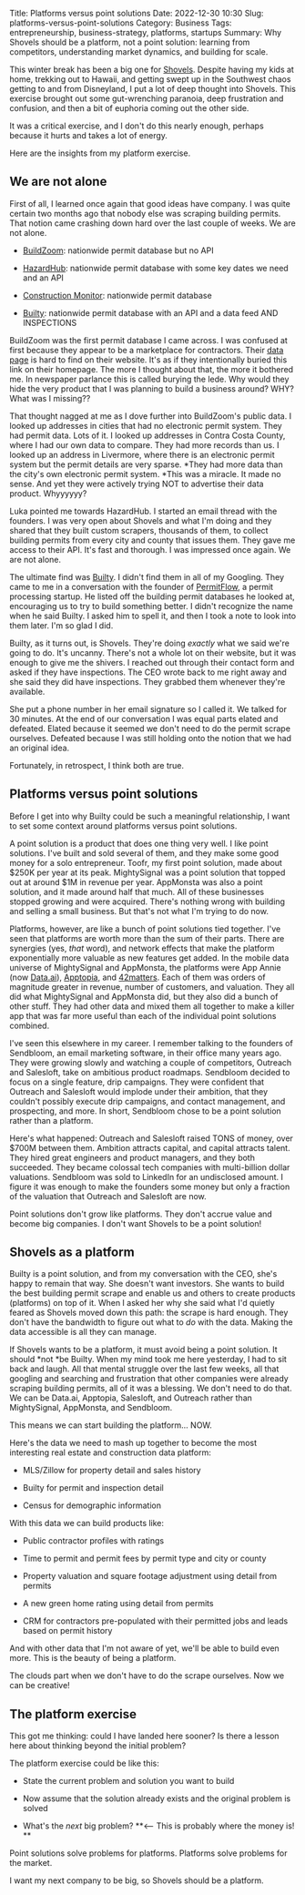 Title: Platforms versus point solutions
Date: 2022-12-30 10:30
Slug: platforms-versus-point-solutions
Category: Business
Tags: entrepreneurship, business-strategy, platforms, startups
Summary: Why Shovels should be a platform, not a point solution: learning from competitors, understanding market dynamics, and building for scale.

This winter break has been a big one for [Shovels](https://www.shovels.ai). Despite having my kids at home, trekking out to Hawaii, and getting swept up in the Southwest chaos getting to and from Disneyland, I put a lot of deep thought into Shovels. This exercise brought out some gut-wrenching paranoia, deep frustration and confusion, and then a bit of euphoria coming out the other side.

It was a critical exercise, and I don't do this nearly enough, perhaps because it hurts and takes a lot of energy.

Here are the insights from my platform exercise.

## We are not alone

First of all, I learned once again that good ideas have company. I was quite certain two months ago that nobody else was scraping building permits. That notion came crashing down hard over the last couple of weeks. We are not alone.

- [BuildZoom](https://www.buildzoom.com/): nationwide permit database but no API

- [HazardHub](https://hazardhub.com/): nationwide permit database with some key dates we need and an API

- [Construction Monitor](https://www.constructionmonitor.com/): nationwide permit database

- [Builty](https://www.builty.app/): nationwide permit database with an API and a data feed AND INSPECTIONS

BuildZoom was the first permit database I came across. I was confused at first because they appear to be a marketplace for contractors. Their [data page](https://www.buildzoom.com/data) is hard to find on their website. It's as if they intentionally buried this link on their homepage. The more I thought about that, the more it bothered me. In newspaper parlance this is called burying the lede. Why would they hide the very product that I was planning to build a business around? WHY? What was I missing??

That thought nagged at me as I dove further into BuildZoom's public data. I looked up addresses in cities that had no electronic permit system. They had permit data. Lots of it. I looked up addresses in Contra Costa County, where I had our own data to compare. They had more records than us. I looked up an address in Livermore, where there is an electronic permit system but the permit details are very sparse. *They had more data than the city's own electronic permit system. *This was a miracle. It made no sense. And yet they were actively trying NOT to advertise their data product. Whyyyyyy?

Luka pointed me towards HazardHub. I started an email thread with the founders. I was very open about Shovels and what I'm doing and they shared that they built custom scrapers, thousands of them, to collect building permits from every city and county that issues them. They gave me access to their API. It's fast and thorough. I was impressed once again. We are not alone.

The ultimate find was [Builty](https://www.builty.app/). I didn't find them in all of my Googling. They came to me in a conversation with the founder of [PermitFlow](https://www.permitflow.com/), a permit processing startup. He listed off the building permit databases he looked at, encouraging us to try to build something better. I didn't recognize the name when he said Builty. I asked him to spell it, and then I took a note to look into them later. I'm so glad I did.

Builty, as it turns out, is Shovels. They're doing *exactly* what we said we're going to do. It's uncanny. There's not a whole lot on their website, but it was enough to give me the shivers. I reached out through their contact form and asked if they have inspections. The CEO wrote back to me right away and she said they did have inspections. They grabbed them whenever they're available.

She put a phone number in her email signature so I called it. We talked for 30 minutes. At the end of our conversation I was equal parts elated and defeated. Elated because it seemed we don't need to do the permit scrape ourselves. Defeated because I was still holding onto the notion that we had an original idea.

Fortunately, in retrospect, I think both are true.

## Platforms versus point solutions

Before I get into why Builty could be such a meaningful relationship, I want to set some context around platforms versus point solutions.

A point solution is a product that does one thing very well. I like point solutions. I've built and sold several of them, and they make some good money for a solo entrepreneur. Toofr, my first point solution, made about $250K per year at its peak. MightySignal was a point solution that topped out at around $1M in revenue per year. AppMonsta was also a point solution, and it made around half that much. All of these businesses stopped growing and were acquired. There's nothing wrong with building and selling a small business. But that's not what I'm trying to do now.

Platforms, however, are like a bunch of point solutions tied together. I've seen that platforms are worth more than the sum of their parts. There are synergies (yes, *that* word), and network effects that make the platform exponentially more valuable as new features get added. In the mobile data universe of MightySignal and AppMonsta, the platforms were App Annie (now [Data.ai](https://www.data.ai/en/)), [Apptopia](https://apptopia.com/), and [42matters](https://42matters.com/). Each of them was orders of magnitude greater in revenue, number of customers, and valuation. They all did what MightySignal and AppMonsta did, but they also did a bunch of other stuff. They had other data and mixed them all together to make a killer app that was far more useful than each of the individual point solutions combined.

I've seen this elsewhere in my career. I remember talking to the founders of Sendbloom, an email marketing software, in their office many years ago. They were growing slowly and watching a couple of competitors, Outreach and Salesloft, take on ambitious product roadmaps. Sendbloom decided to focus on a single feature, drip campaigns. They were confident that Outreach and Salesloft would implode under their ambition, that they couldn't possibly execute drip campaigns, and contact management, and prospecting, and more. In short, Sendbloom chose to be a point solution rather than a platform.

Here's what happened: Outreach and Salesloft raised TONS of money, over $700M between them. Ambition attracts capital, and capital attracts talent. They hired great engineers and product managers, and they both succeeded. They became colossal tech companies with multi-billion dollar valuations. Sendbloom was sold to LinkedIn for an undisclosed amount. I figure it was enough to make the founders some money but only a fraction of the valuation that Outreach and Salesloft are now.

Point solutions don't grow like platforms. They don't accrue value and become big companies. I don't want Shovels to be a point solution!

## Shovels as a platform

Builty is a point solution, and from my conversation with the CEO, she's happy to remain that way. She doesn't want investors. She wants to build the best building permit scrape and enable us and others to create products (platforms) on top of it. When I asked her why she said what I'd quietly feared as Shovels moved down this path: the scrape is hard enough. They don't have the bandwidth to figure out what to *do* with the data. Making the data accessible is all they can manage.

If Shovels wants to be a platform, it must avoid being a point solution. It should *not *be Builty. When my mind took me here yesterday, I had to sit back and laugh. All that mental struggle over the last few weeks, all that googling and searching and frustration that other companies were already scraping building permits, all of it was a blessing. We don't need to do that. We can be Data.ai, Apptopia, Salesloft, and Outreach rather than MightySignal, AppMonsta, and Sendbloom.

This means we can start building the platform... NOW.

Here's the data we need to mash up together to become the most interesting real estate and construction data platform:

- MLS/Zillow for property detail and sales history

- Builty for permit and inspection detail

- Census for demographic information

With this data we can build products like:

- Public contractor profiles with ratings

- Time to permit and permit fees by permit type and city or county

- Property valuation and square footage adjustment using detail from permits

- A new green home rating using detail from permits

- CRM for contractors pre-populated with their permitted jobs and leads based on permit history

And with other data that I'm not aware of yet, we'll be able to build even more. This is the beauty of being a platform.

The clouds part when we don't have to do the scrape ourselves. Now we can be creative!

## The platform exercise

This got me thinking: could I have landed here sooner? Is there a lesson here about thinking beyond the initial problem?

The platform exercise could be like this:

- State the current problem and solution you want to build

- Now assume that the solution already exists and the original problem is solved

- What's the *next* big problem? **<-- This is probably where the money is! **

Point solutions solve problems for platforms. Platforms solve problems for the market.

I want my next company to be big, so Shovels should be a platform.